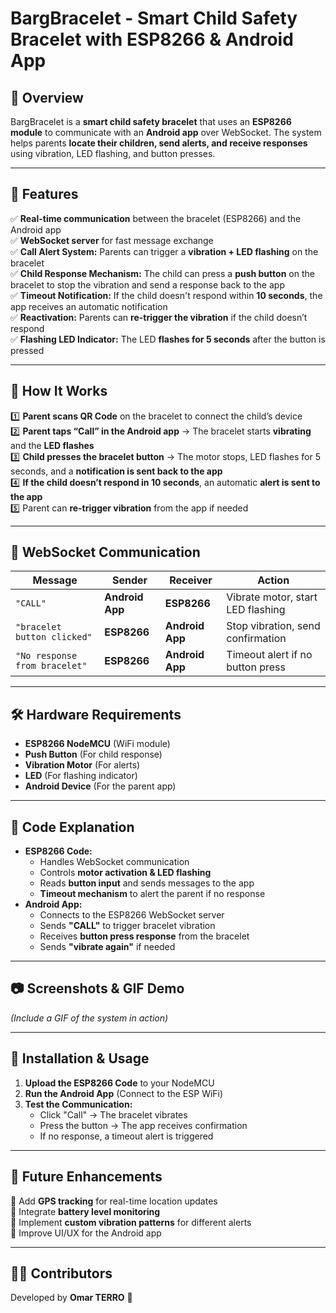 # BargBracelet - Smart Child Safety Bracelet with ESP8266 & Android App

## 📌 Overview
BargBracelet is a **smart child safety bracelet** that uses an **ESP8266 module** to communicate with an **Android app** over WebSocket. The system helps parents **locate their children, send alerts, and receive responses** using vibration, LED flashing, and button presses.

---

## 🚀 Features
✅ **Real-time communication** between the bracelet (ESP8266) and the Android app  
✅ **WebSocket server** for fast message exchange  
✅ **Call Alert System:** Parents can trigger a **vibration + LED flashing** on the bracelet  
✅ **Child Response Mechanism:** The child can press a **push button** on the bracelet to stop the vibration and send a response back to the app  
✅ **Timeout Notification:** If the child doesn't respond within **10 seconds**, the app receives an automatic notification  
✅ **Reactivation:** Parents can **re-trigger the vibration** if the child doesn’t respond  
✅ **Flashing LED Indicator:** The LED **flashes for 5 seconds** after the button is pressed  

---

## 📡 How It Works
1️⃣ **Parent scans QR Code** on the bracelet to connect the child’s device  
2️⃣ **Parent taps “Call” in the Android app** → The bracelet starts **vibrating** and the **LED flashes**  
3️⃣ **Child presses the bracelet button** → The motor stops, LED flashes for 5 seconds, and a **notification is sent back to the app**  
4️⃣ **If the child doesn’t respond in 10 seconds**, an automatic **alert is sent to the app**  
5️⃣ Parent can **re-trigger vibration** from the app if needed  

---

## 🔗 WebSocket Communication
| **Message**                 | **Sender**       | **Receiver**      | **Action** |
|-----------------------------|-----------------|------------------|------------|
| `"CALL"`                    | **Android App** | **ESP8266**      | Vibrate motor, start LED flashing |
| `"bracelet button clicked"` | **ESP8266**     | **Android App**  | Stop vibration, send confirmation |
| `"No response from bracelet"` | **ESP8266**     | **Android App**  | Timeout alert if no button press |

---

## 🛠️ Hardware Requirements
- **ESP8266 NodeMCU** (WiFi module)  
- **Push Button** (For child response)  
- **Vibration Motor** (For alerts)  
- **LED** (For flashing indicator)  
- **Android Device** (For the parent app)  

---

## 📜 Code Explanation
- **ESP8266 Code:**
  - Handles WebSocket communication  
  - Controls **motor activation & LED flashing**  
  - Reads **button input** and sends messages to the app  
  - **Timeout mechanism** to alert the parent if no response  
- **Android App:**
  - Connects to the ESP8266 WebSocket server  
  - Sends **"CALL"** to trigger bracelet vibration  
  - Receives **button press response** from the bracelet  
  - Sends **"vibrate again"** if needed  

---

## 📷 Screenshots & GIF Demo
_(Include a GIF of the system in action)_  

---

## 📂 Installation & Usage
1. **Upload the ESP8266 Code** to your NodeMCU  
2. **Run the Android App** (Connect to the ESP WiFi)  
3. **Test the Communication:**
   - Click "Call" → The bracelet vibrates  
   - Press the button → The app receives confirmation  
   - If no response, a timeout alert is triggered  

---

## 📌 Future Enhancements
🔹 Add **GPS tracking** for real-time location updates  
🔹 Integrate **battery level monitoring**  
🔹 Implement **custom vibration patterns** for different alerts  
🔹 Improve UI/UX for the Android app  

---

## 👨‍💻 Contributors
Developed by **Omar TERRO** 🚀
